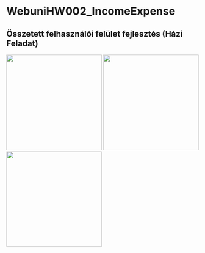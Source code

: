 # WebuniHW002_IncomeExpense

<h2> Összetett felhasználói felület fejlesztés (Házi Feladat)</h2>
<p> <img src="https://user-images.githubusercontent.com/35014751/148688680-1791d0ee-89ed-472c-8ef0-276ec4f82749.jpg" width=250>
 <img src="https://user-images.githubusercontent.com/35014751/148688687-11dd287e-baed-40e6-bec3-4ec8a8fe2cc0.jpg" width=250>
 <img src="https://user-images.githubusercontent.com/35014751/148688692-3ea4ed5b-b960-48ad-a5cc-7e1baa2388ce.jpg" width=250>
</p>
